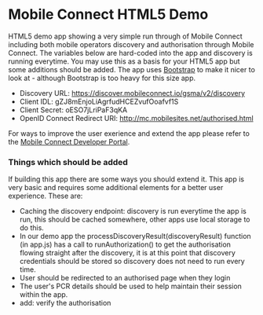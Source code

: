 # Mobile Connect HTML5 Demo

HTML5 demo app showing a very simple run through of Mobile Connect including both mobile operators discovery and authorisation through Mobile Connect. The variables below are hard-coded into the app and discovery is running everytime. You may use this as a basis for your HTML5 app but some additions should be added. The app uses [Bootstrap](http://getbootstrap.com/) to make it nicer to look at - although Bootstrap is too heavy for this size app.

* Discovery URL: https://discover.mobileconnect.io/gsma/v2/discovery
* Client IDL: gZJ8mEnjoLiAgrfudHCEZvufOoafvf1S
* Client Secret: oESO7jLriPaF3qKA
* OpenID Connect Redirect URI: http://mc.mobilesites.net/authorised.html

For ways to improve the user exerience and extend the app please refer to the [Mobile Connect Developer Portal](https://developer.mobileconnect.io/).

### Things which should be added
If building this app there are some ways you should extend it. This app is very basic and requires some additional elements for a better user experience. These are:

* Caching the discovery endpoint: discovery is run everytime the app is run, this should be cached somewhere, other apps use local storage to do this.
* In our demo app the processDiscoveryResult(discoveryResult) function (in app.js) has a call to runAuthorization() to get the authorisation flowing straight after the discovery, it is at this point that discovery credentials should be stored so discovery does not need to run every time. 
* User should be redirected to an authorised page when they login
* The user's PCR details should be used to help maintain their session within the app.
* add: verify the authorisation
